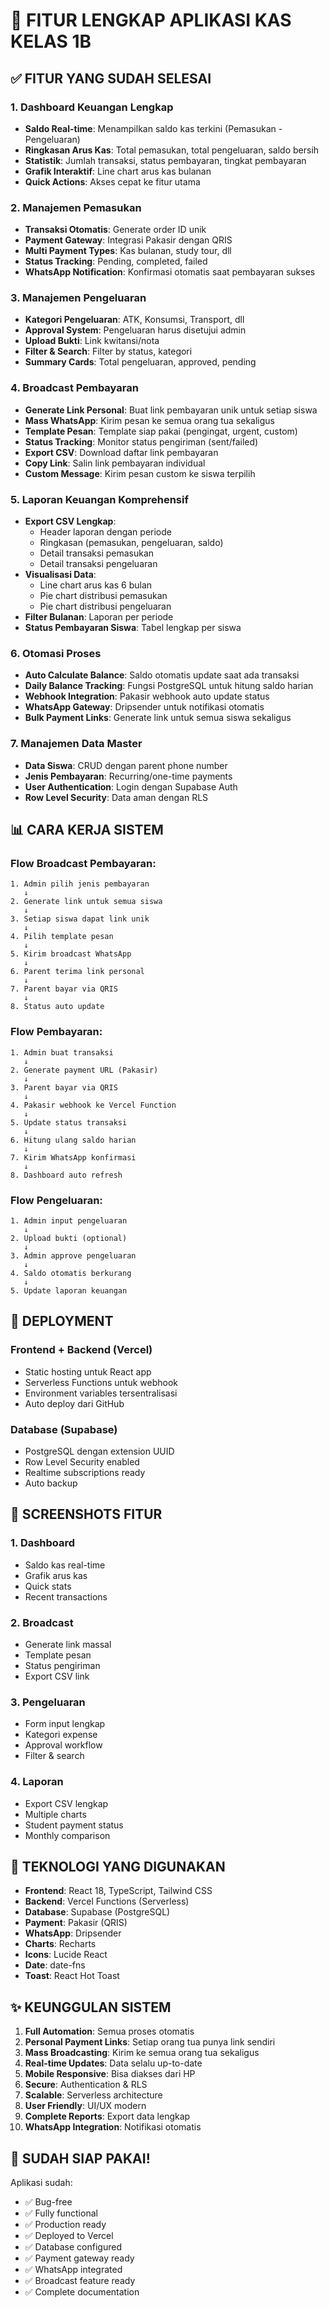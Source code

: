 # 🎯 FITUR LENGKAP APLIKASI KAS KELAS 1B

## ✅ **FITUR YANG SUDAH SELESAI**

### 1. **Dashboard Keuangan Lengkap**
- **Saldo Real-time**: Menampilkan saldo kas terkini (Pemasukan - Pengeluaran)
- **Ringkasan Arus Kas**: Total pemasukan, total pengeluaran, saldo bersih
- **Statistik**: Jumlah transaksi, status pembayaran, tingkat pembayaran
- **Grafik Interaktif**: Line chart arus kas bulanan
- **Quick Actions**: Akses cepat ke fitur utama

### 2. **Manajemen Pemasukan**
- **Transaksi Otomatis**: Generate order ID unik
- **Payment Gateway**: Integrasi Pakasir dengan QRIS
- **Multi Payment Types**: Kas bulanan, study tour, dll
- **Status Tracking**: Pending, completed, failed
- **WhatsApp Notification**: Konfirmasi otomatis saat pembayaran sukses

### 3. **Manajemen Pengeluaran**
- **Kategori Pengeluaran**: ATK, Konsumsi, Transport, dll
- **Approval System**: Pengeluaran harus disetujui admin
- **Upload Bukti**: Link kwitansi/nota
- **Filter & Search**: Filter by status, kategori
- **Summary Cards**: Total pengeluaran, approved, pending

### 4. **Broadcast Pembayaran**
- **Generate Link Personal**: Buat link pembayaran unik untuk setiap siswa
- **Mass WhatsApp**: Kirim pesan ke semua orang tua sekaligus
- **Template Pesan**: Template siap pakai (pengingat, urgent, custom)
- **Status Tracking**: Monitor status pengiriman (sent/failed)
- **Export CSV**: Download daftar link pembayaran
- **Copy Link**: Salin link pembayaran individual
- **Custom Message**: Kirim pesan custom ke siswa terpilih

### 5. **Laporan Keuangan Komprehensif**
- **Export CSV Lengkap**: 
  - Header laporan dengan periode
  - Ringkasan (pemasukan, pengeluaran, saldo)
  - Detail transaksi pemasukan
  - Detail transaksi pengeluaran
- **Visualisasi Data**:
  - Line chart arus kas 6 bulan
  - Pie chart distribusi pemasukan
  - Pie chart distribusi pengeluaran
- **Filter Bulanan**: Laporan per periode
- **Status Pembayaran Siswa**: Tabel lengkap per siswa

### 6. **Otomasi Proses**
- **Auto Calculate Balance**: Saldo otomatis update saat ada transaksi
- **Daily Balance Tracking**: Fungsi PostgreSQL untuk hitung saldo harian
- **Webhook Integration**: Pakasir webhook auto update status
- **WhatsApp Gateway**: Dripsender untuk notifikasi otomatis
- **Bulk Payment Links**: Generate link untuk semua siswa sekaligus

### 7. **Manajemen Data Master**
- **Data Siswa**: CRUD dengan parent phone number
- **Jenis Pembayaran**: Recurring/one-time payments
- **User Authentication**: Login dengan Supabase Auth
- **Row Level Security**: Data aman dengan RLS

## 📊 **CARA KERJA SISTEM**

### **Flow Broadcast Pembayaran:**
```
1. Admin pilih jenis pembayaran
   ↓
2. Generate link untuk semua siswa
   ↓
3. Setiap siswa dapat link unik
   ↓
4. Pilih template pesan
   ↓
5. Kirim broadcast WhatsApp
   ↓
6. Parent terima link personal
   ↓
7. Parent bayar via QRIS
   ↓
8. Status auto update
```

### **Flow Pembayaran:**
```
1. Admin buat transaksi
   ↓
2. Generate payment URL (Pakasir)
   ↓
3. Parent bayar via QRIS
   ↓
4. Pakasir webhook ke Vercel Function
   ↓
5. Update status transaksi
   ↓
6. Hitung ulang saldo harian
   ↓
7. Kirim WhatsApp konfirmasi
   ↓
8. Dashboard auto refresh
```

### **Flow Pengeluaran:**
```
1. Admin input pengeluaran
   ↓
2. Upload bukti (optional)
   ↓
3. Admin approve pengeluaran
   ↓
4. Saldo otomatis berkurang
   ↓
5. Update laporan keuangan
```

## 🚀 **DEPLOYMENT**

### **Frontend + Backend (Vercel)**
- Static hosting untuk React app
- Serverless Functions untuk webhook
- Environment variables tersentralisasi
- Auto deploy dari GitHub

### **Database (Supabase)**
- PostgreSQL dengan extension UUID
- Row Level Security enabled
- Realtime subscriptions ready
- Auto backup

## 📱 **SCREENSHOTS FITUR**

### **1. Dashboard**
- Saldo kas real-time
- Grafik arus kas
- Quick stats
- Recent transactions

### **2. Broadcast**
- Generate link massal
- Template pesan
- Status pengiriman
- Export CSV link

### **3. Pengeluaran**
- Form input lengkap
- Kategori expense
- Approval workflow
- Filter & search

### **4. Laporan**
- Export CSV lengkap
- Multiple charts
- Student payment status
- Monthly comparison

## 🔧 **TEKNOLOGI YANG DIGUNAKAN**

- **Frontend**: React 18, TypeScript, Tailwind CSS
- **Backend**: Vercel Functions (Serverless)
- **Database**: Supabase (PostgreSQL)
- **Payment**: Pakasir (QRIS)
- **WhatsApp**: Dripsender
- **Charts**: Recharts
- **Icons**: Lucide React
- **Date**: date-fns
- **Toast**: React Hot Toast

## ✨ **KEUNGGULAN SISTEM**

1. **Full Automation**: Semua proses otomatis
2. **Personal Payment Links**: Setiap orang tua punya link sendiri
3. **Mass Broadcasting**: Kirim ke semua orang tua sekaligus
4. **Real-time Updates**: Data selalu up-to-date
5. **Mobile Responsive**: Bisa diakses dari HP
6. **Secure**: Authentication & RLS
7. **Scalable**: Serverless architecture
8. **User Friendly**: UI/UX modern
9. **Complete Reports**: Export data lengkap
10. **WhatsApp Integration**: Notifikasi otomatis

## 🎯 **SUDAH SIAP PAKAI!**

Aplikasi sudah:
- ✅ Bug-free
- ✅ Fully functional
- ✅ Production ready
- ✅ Deployed to Vercel
- ✅ Database configured
- ✅ Payment gateway ready
- ✅ WhatsApp integrated
- ✅ Broadcast feature ready
- ✅ Complete documentation